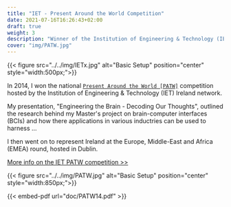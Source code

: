 ```yaml
---
title: "IET - Present Around the World Competition"
date: 2021-07-16T16:26:43+02:00
draft: true
weight: 3
description: "Winner of the Institution of Engineering & Technology (IET)  *Ireland Network* `Present Around the World` competition 2014."
cover: "img/PATW.jpg"
---
```



{{< figure src="../../img/IETx.jpg" alt="Basic Setup" position="center" style="width:500px;">}}


In 2014, I won the national [`Present Around the World [PATW]`](https://www.theiet.org/impact-society/awards-scholarships/iet-present-around-the-world-competition/) competition hosted by the Institution of Engineering & Technology (IET) Ireland network.     

My presentation, "Engineering the Brain - Decoding Our Thoughts", outlined the research behind my Master's project on brain-computer interfaces (BCIs) and how there applications in various inductries can be used to harness ...

I then went on to represent Ireland at the Europe, Middle-East and Africa (EMEA) round, hosted in Dublin.

[More info on the IET PATW competition >>](https://www.theiet.org/impact-society/awards-scholarships/iet-present-around-the-world-competition/)



{{< figure src="../../img/PATW.jpg" alt="Basic Setup" position="center" style="width:850px;">}}

{{< embed-pdf url="doc/PATW14.pdf" >}}
